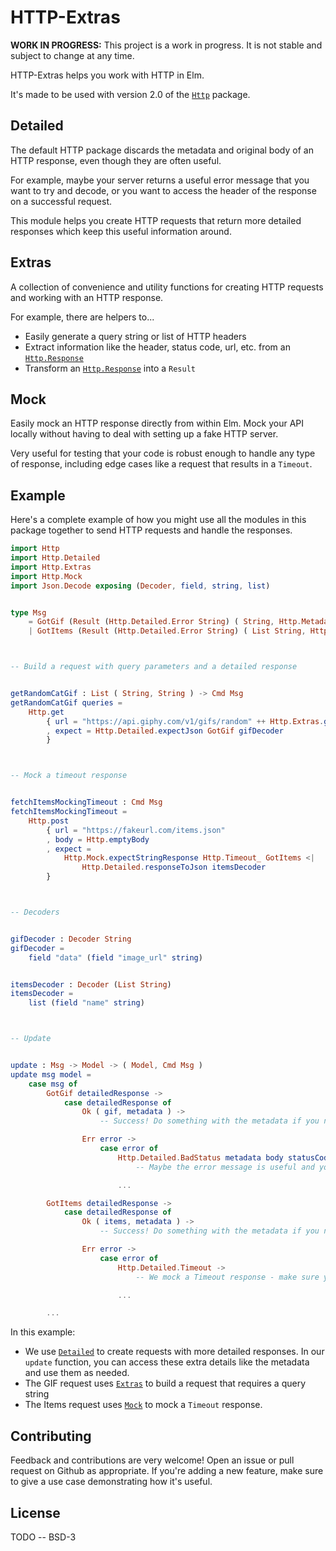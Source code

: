 # HTTP-Extras

**WORK IN PROGRESS:** This project is a work in progress. It is not stable and subject to change at any time.

HTTP-Extras helps you work with HTTP in Elm.

It's made to be used with version 2.0 of the [`Http`][http] package.

## Detailed

The default HTTP package discards the metadata and original body of an HTTP response, even though they are often useful.

For example, maybe your server returns a useful error message that you want to try and decode, or you want to access the header of the response on a successful request.

This module helps you create HTTP requests that return more detailed responses which keep this useful information around.

## Extras

A collection of convenience and utility functions for creating HTTP requests and working with an HTTP response.

For example, there are helpers to...

* Easily generate a query string or list of HTTP headers
* Extract information like the header, status code, url, etc. from an [`Http.Response`][httpResponse]
* Transform an [`Http.Response`][httpResponse] into a `Result`

## Mock

Easily mock an HTTP response directly from within Elm. Mock your API locally without having to deal with setting up a fake HTTP server.

Very useful for testing that your code is robust enough to handle any type of response, including edge cases like a request that results in a `Timeout`.

## Example

Here's a complete example of how you might use all the modules in this package together to send HTTP requests and handle the responses.

```elm
import Http
import Http.Detailed
import Http.Extras
import Http.Mock
import Json.Decode exposing (Decoder, field, string, list)


type Msg
    = GotGif (Result (Http.Detailed.Error String) ( String, Http.Metadata ))
    | GotItems (Result (Http.Detailed.Error String) ( List String, Http.Metadata ))



-- Build a request with query parameters and a detailed response


getRandomCatGif : List ( String, String ) -> Cmd Msg
getRandomCatGif queries =
    Http.get
        { url = "https://api.giphy.com/v1/gifs/random" ++ Http.Extras.generateQueryString queries
        , expect = Http.Detailed.expectJson GotGif gifDecoder
        }



-- Mock a timeout response


fetchItemsMockingTimeout : Cmd Msg
fetchItemsMockingTimeout =
    Http.post
        { url = "https://fakeurl.com/items.json"
        , body = Http.emptyBody
        , expect =
            Http.Mock.expectStringResponse Http.Timeout_ GotItems <|
                Http.Detailed.responseToJson itemsDecoder
        }



-- Decoders


gifDecoder : Decoder String
gifDecoder =
    field "data" (field "image_url" string)


itemsDecoder : Decoder (List String)
itemsDecoder =
    list (field "name" string)



-- Update


update : Msg -> Model -> ( Model, Cmd Msg )
update msg model =
    case msg of
        GotGif detailedResponse ->
            case detailedResponse of
                Ok ( gif, metadata ) ->
                    -- Success! Do something with the metadata if you need

                Err error ->
                    case error of
                        Http.Detailed.BadStatus metadata body statusCode ->
                            -- Maybe the error message is useful and you want to try and decode the body

                        ...

        GotItems detailedResponse ->
            case detailedResponse of
                Ok ( items, metadata ) ->
                    -- Success! Do something with the metadata if you need

                Err error ->
                    case error of
                        Http.Detailed.Timeout ->
                            -- We mock a Timeout response - make sure your code handles this case correctly!

                        ...

        ...

```

In this example:

* We use [`Detailed`](/Http-Detailed) to create requests with more detailed responses. In our `update` function, you can access these extra details like the metadata and use them as needed.
* The GIF request uses [`Extras`](/Http-Extras) to build a request that requires a query string
* The Items request uses [`Mock`](/Http-Mock) to mock a `Timeout` response.

## Contributing

Feedback and contributions are very welcome! Open an issue or pull request on Github as appropriate. If you're adding a new feature, make sure to give a use case demonstrating how it's useful.

## License

TODO -- BSD-3

[http]: https://package.elm-lang.org/packages/elm/http/2.0.0
[httpResponse]: https://package.elm-lang.org/packages/elm/http/2.0.0/Http#Response